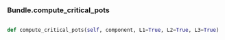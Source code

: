 ### Bundle.compute_critical_pots

```py

def compute_critical_pots(self, component, L1=True, L2=True, L3=True)

```


